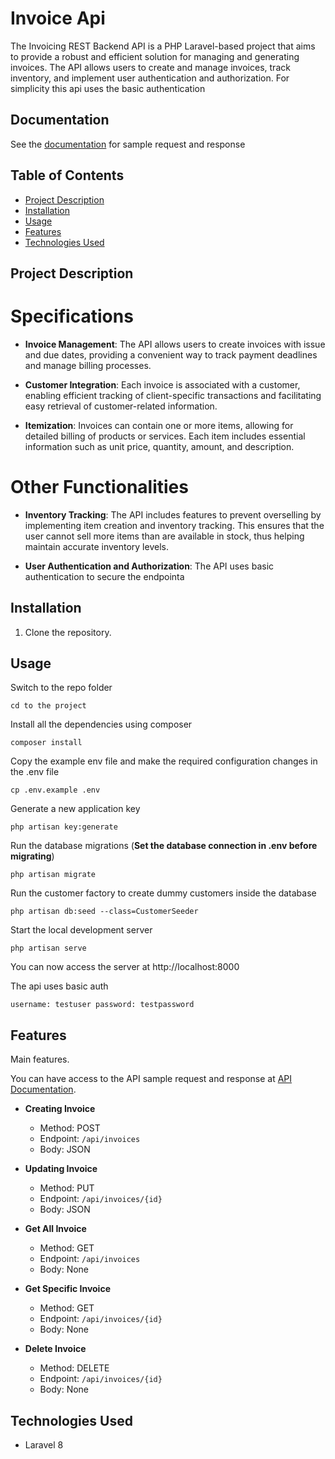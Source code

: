 # Invoice Api

The Invoicing REST Backend API is a PHP Laravel-based project that aims to provide a robust and efficient solution for managing and generating invoices. The API allows users to create and manage invoices, track inventory, and implement user authentication and authorization. For simplicity this api uses the basic authentication

## Documentation

See the [documentation](https://documenter.getpostman.com/view/21869124/2s93zCYL9M) for sample request and response


## Table of Contents

- [Project Description](#project-description)
- [Installation](#installation)
- [Usage](#usage)
- [Features](#features)
- [Technologies Used](#technologies-used)


## Project Description

# Specifications

- **Invoice Management**: The API allows users to create invoices with issue and due dates, providing a convenient way to track payment deadlines and manage billing processes.

- **Customer Integration**: Each invoice is associated with a customer, enabling efficient tracking of client-specific transactions and facilitating easy retrieval of customer-related information.

- **Itemization**: Invoices can contain one or more items, allowing for detailed billing of products or services. Each item includes essential information such as unit price, quantity, amount, and description.

# Other Functionalities

- **Inventory Tracking**: The API includes features to prevent overselling by implementing item creation and inventory tracking. This ensures that the user cannot sell more items than are available in stock, thus helping maintain accurate inventory levels.

- **User Authentication and Authorization**: The API uses basic authentication to secure the endpointa


## Installation

1. Clone the repository.


## Usage

Switch to the repo folder

    cd to the project

Install all the dependencies using composer

    composer install

Copy the example env file and make the required configuration changes in the .env file

    cp .env.example .env

Generate a new application key

    php artisan key:generate

Run the database migrations (**Set the database connection in .env before migrating**)

    php artisan migrate

Run the customer factory to create dummy customers inside the database

    php artisan db:seed --class=CustomerSeeder

Start the local development server

    php artisan serve

You can now access the server at http://localhost:8000

The api uses basic auth

    username: testuser password: testpassword


## Features

Main features.

You can have access to the API sample request and response at [API Documentation](https://documenter.getpostman.com/view/21869124/2s93zCYL9M).

- **Creating Invoice**
    - Method: POST
    - Endpoint: `/api/invoices`
    - Body: JSON

- **Updating Invoice**
    - Method: PUT
    - Endpoint: `/api/invoices/{id}`
    - Body: JSON

- **Get All Invoice**
    - Method: GET
    - Endpoint: `/api/invoices`
    - Body: None

- **Get Specific Invoice**
    - Method: GET
    - Endpoint: `/api/invoices/{id}`
    - Body: None

- **Delete Invoice**
    - Method: DELETE
    - Endpoint: `/api/invoices/{id}`
    - Body: None


## Technologies Used

- Laravel 8





